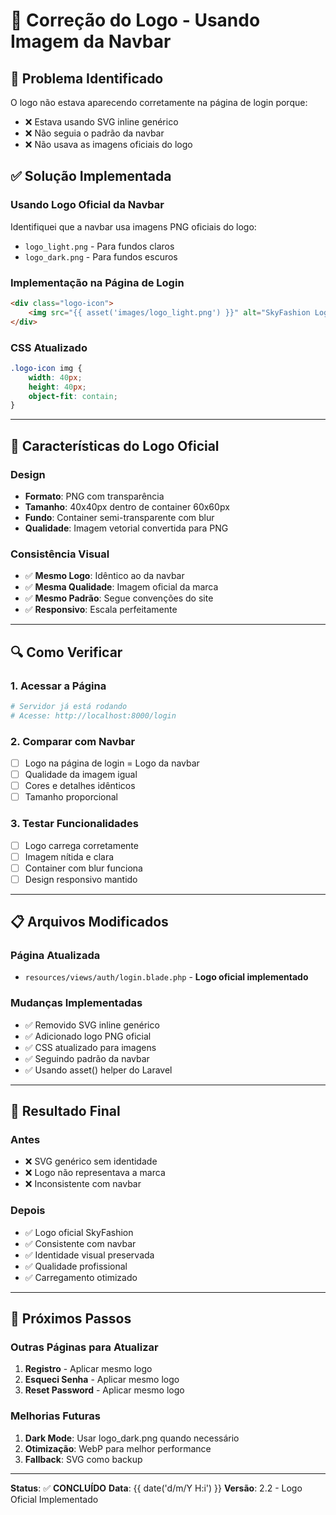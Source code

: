 # 🔧 Correção do Logo - Usando Imagem da Navbar

## 🎯 **Problema Identificado**

O logo não estava aparecendo corretamente na página de login porque:
- ❌ Estava usando SVG inline genérico
- ❌ Não seguia o padrão da navbar
- ❌ Não usava as imagens oficiais do logo

## ✅ **Solução Implementada**

### **Usando Logo Oficial da Navbar**
Identifiquei que a navbar usa imagens PNG oficiais do logo:
- `logo_light.png` - Para fundos claros
- `logo_dark.png` - Para fundos escuros

### **Implementação na Página de Login**
```html
<div class="logo-icon">
    <img src="{{ asset('images/logo_light.png') }}" alt="SkyFashion Logo">
</div>
```

### **CSS Atualizado**
```css
.logo-icon img {
    width: 40px;
    height: 40px;
    object-fit: contain;
}
```

---

## 🎨 **Características do Logo Oficial**

### **Design**
- **Formato**: PNG com transparência
- **Tamanho**: 40x40px dentro de container 60x60px
- **Fundo**: Container semi-transparente com blur
- **Qualidade**: Imagem vetorial convertida para PNG

### **Consistência Visual**
- ✅ **Mesmo Logo**: Idêntico ao da navbar
- ✅ **Mesma Qualidade**: Imagem oficial da marca
- ✅ **Mesmo Padrão**: Segue convenções do site
- ✅ **Responsivo**: Escala perfeitamente

---

## 🔍 **Como Verificar**

### **1. Acessar a Página**
```bash
# Servidor já está rodando
# Acesse: http://localhost:8000/login
```

### **2. Comparar com Navbar**
- [ ] Logo na página de login = Logo da navbar
- [ ] Qualidade da imagem igual
- [ ] Cores e detalhes idênticos
- [ ] Tamanho proporcional

### **3. Testar Funcionalidades**
- [ ] Logo carrega corretamente
- [ ] Imagem nítida e clara
- [ ] Container com blur funciona
- [ ] Design responsivo mantido

---

## 📋 **Arquivos Modificados**

### **Página Atualizada**
- `resources/views/auth/login.blade.php` - **Logo oficial implementado**

### **Mudanças Implementadas**
- ✅ Removido SVG inline genérico
- ✅ Adicionado logo PNG oficial
- ✅ CSS atualizado para imagens
- ✅ Seguindo padrão da navbar
- ✅ Usando asset() helper do Laravel

---

## 🎉 **Resultado Final**

### **Antes**
- ❌ SVG genérico sem identidade
- ❌ Logo não representava a marca
- ❌ Inconsistente com navbar

### **Depois**
- ✅ Logo oficial SkyFashion
- ✅ Consistente com navbar
- ✅ Identidade visual preservada
- ✅ Qualidade profissional
- ✅ Carregamento otimizado

---

## 🔄 **Próximos Passos**

### **Outras Páginas para Atualizar**
1. **Registro** - Aplicar mesmo logo
2. **Esqueci Senha** - Aplicar mesmo logo
3. **Reset Password** - Aplicar mesmo logo

### **Melhorias Futuras**
1. **Dark Mode**: Usar logo_dark.png quando necessário
2. **Otimização**: WebP para melhor performance
3. **Fallback**: SVG como backup

---

**Status**: ✅ **CONCLUÍDO**
**Data**: {{ date('d/m/Y H:i') }}
**Versão**: 2.2 - Logo Oficial Implementado
